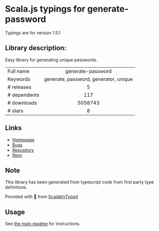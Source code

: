 
# Scala.js typings for generate-password

Typings are for version 1.5.1

## Library description:
Easy library for generating unique passwords.

|                    |                 |
| ------------------ | :-------------: |
| Full name          | generate-password |
| Keywords           | generate, password, generator, unique |
| # releases         | 5 |
| # dependents       | 117 |
| # downloads        | 5058743 |
| # stars            | 8 |

## Links
- [Homepage](https://github.com/brendanashworth/generate-password)
- [Bugs](https://github.com/brendanashworth/generate-password/issues)
- [Repository](https://github.com/brendanashworth/generate-password)
- [Npm](https://www.npmjs.com/package/generate-password)
    


## Note
This library has been generated from typescript code from first party type definitions.

Provided with :purple_heart: from [ScalablyTyped](https://github.com/oyvindberg/ScalablyTyped)

## Usage
See [the main readme](../../readme.md) for instructions.


